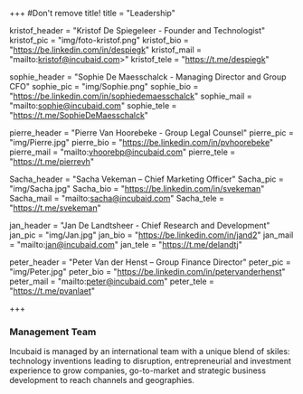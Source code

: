 +++
#Don't remove title!
title = "Leadership"

kristof_header = "Kristof De Spiegeleer - Founder and Technologist"
kristof_pic = "img/foto-kristof.png"
kristof_bio = "https://be.linkedin.com/in/despiegk"
kristof_mail = "mailto:kristof@incubaid.com>"
kristof_tele = "https://t.me/despiegk"

sophie_header = "Sophie De Maesschalck - Managing Director and Group CFO"
sophie_pic = "img/Sophie.png"
sophie_bio = "https://be.linkedin.com/in/sophiedemaesschalck"
sophie_mail = "mailto:sophie@incubaid.com"
sophie_tele = "https://t.me/SophieDeMaesschalck"

pierre_header = "Pierre Van Hoorebeke - Group Legal Counsel"
pierre_pic = "img/Pierre.jpg"
pierre_bio = "https://be.linkedin.com/in/pvhoorebeke"
pierre_mail = "mailto:vhoorebp@incubaid.com"
pierre_tele = "https://t.me/pierrevh"

Sacha_header = "Sacha Vekeman – Chief Marketing Officer"
Sacha_pic = "img/Sacha.jpg"
Sacha_bio = "https://be.linkedin.com/in/svekeman"
Sacha_mail = "mailto:sacha@incubaid.com"
Sacha_tele = "https://t.me/svekeman"

jan_header = "Jan De Landtsheer - Chief Research and Development"
jan_pic = "img/Jan.jpg"
jan_bio = "https://be.linkedin.com/in/jand2"
jan_mail = "mailto:jan@incubaid.com"
jan_tele = "https://t.me/delandtj"

peter_header = "Peter Van der Henst – Group Finance Director"
peter_pic = "img/Peter.jpg"
peter_bio = "https://be.linkedin.com/in/petervanderhenst"
peter_mail = "mailto:peter@incubaid.com"
peter_tele = "https://t.me/pvanlaet"



+++

### Management Team

Incubaid is managed by an international team with a unique blend of skiles: technology inventions leading to disruption, entrepreneurial and investment experience to grow companies, go-to-market and strategic business development to reach channels and geographies.

